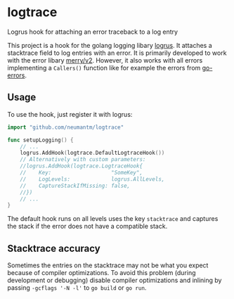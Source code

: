 # logtrace

Logrus hook for attaching an error traceback to a log entry

This project is a hook for the golang logging libary [logrus](https://github.com/sirupsen/logrus).
It attaches a stacktrace field to log entries with an error.
It is primarily developed to work with the error libary [merry/v2](https://github.com/ansel1/merry/tree/main/v2).
However, it also works with all errors implementing a `Callers()` function like for example the errors from [go-errors](https://github.com/go-errors/errors).

## Usage

To use the hook, just register it with logrus:

```go
import "github.com/neumantm/logtrace"

func setupLogging() {
    // ...
    logrus.AddHook(logtrace.DefaultLogtraceHook())
    // Alternatively with custom parameters:
    //logrus.AddHook(logtrace.LogtraceHook{
    //    Key:                   "SomeKey",
    //    LogLevels:             logrus.AllLevels,
    //    CaptureStackIfMissing: false,
    //})
    // ...
}
```

The default hook runs on all levels uses the key `stacktrace` and captures the stack if the error does not have a compatible stack.

## Stacktrace accuracy

Sometimes the entries on the stacktrace may not be what you expect because of compiler optimizations.
To avoid this problem (during development or debugging) disable compiler optimizations and inlining by passing `-gcflags '-N -l'` to `go build` or `go run`.
